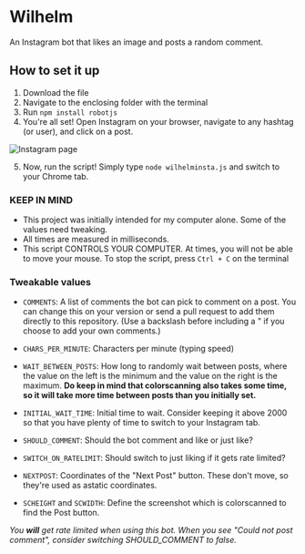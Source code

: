 # Wilhelm
An Instagram bot that likes an image and posts a random comment.

## How to set it up
1. Download the file
2. Navigate to the enclosing folder with the terminal
3. Run `npm install robotjs`
4. You're all set! Open Instagram on your browser, navigate to any hashtag (or user), and click on a post.

![Instagram page](https://i.ibb.co/18Pr0k3/Screen-Shot-2020-10-06-at-6-45-19-PM.png)

5. Now, run the script! Simply type `node wilhelminsta.js` and switch to your Chrome tab.

### KEEP IN MIND
- This project was initially intended for my computer alone. Some of the values need tweaking.
- All times are measured in milliseconds.
- This script CONTROLS YOUR COMPUTER. At times, you will not be able to move your mouse. To stop the script, press `Ctrl + C` on the terminal

### Tweakable values
- `COMMENTS`: A list of comments the bot can pick to comment on a post. You can change this on your version or send a pull request to add them directly to this repository. (Use a backslash before including a " if you choose to add your own comments.)
- `CHARS_PER_MINUTE`: Characters per minute (typing speed)
- `WAIT_BETWEEN_POSTS`: How long to randomly wait between posts, where the value on the left is the minimum and the value on the right is the maximum. **Do keep in mind that colorscanning also takes some time, so it will take more time between posts than you initially set.**
- `INITIAL_WAIT_TIME`: Initial time to wait. Consider keeping it above 2000 so that you have plenty of time to switch to your Instagram tab.
- `SHOULD_COMMENT`: Should the bot comment and like or just like?
- `SWITCH_ON_RATELIMIT`: Should switch to just liking if it gets rate limited?

- `NEXTPOST`: Coordinates of the "Next Post" button. These don't move, so they're used as astatic coordinates.
- `SCHEIGHT` and `SCWIDTH`: Define the screenshot which is colorscanned to find the Post button.


*You **will** get rate limited when using this bot. When you see "Could not post comment", consider switching SHOULD_COMMENT to false.*
